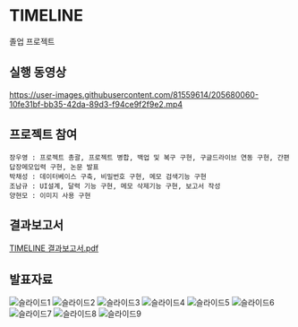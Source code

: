 # TIMELINE
졸업 프로젝트

## 실행 동영상
https://user-images.githubusercontent.com/81559614/205680060-10fe31bf-bb35-42da-89d3-f94ce9f2f9e2.mp4


## 프로젝트 참여
    장우영 : 프로젝트 총괄, 프로젝트 병합, 백업 및 복구 구현, 구글드라이브 연동 구현, 간편답장메모입력 구현, 논문 발표
    박채성 : 데이터베이스 구축, 비밀번호 구현, 메모 검색기능 구현
    조남규 : UI설계, 달력 기능 구현, 메모 삭제기능 구현, 보고서 작성
    양현모 : 이미지 사용 구현

## 결과보고서
[TIMELINE 결과보고서.pdf](https://github.com/namkyu742/TIMELINE/files/10155564/TIMELINE.pdf)

## 발표자료
![슬라이드1](https://user-images.githubusercontent.com/40861980/125256808-c4d60980-e337-11eb-9c96-b43298c5915e.PNG)
![슬라이드2](https://user-images.githubusercontent.com/40861980/125256812-c56ea000-e337-11eb-9662-4ccb75b36a7a.PNG)
![슬라이드3](https://user-images.githubusercontent.com/40861980/125256814-c6073680-e337-11eb-82db-0dd467f431a4.PNG)
![슬라이드4](https://user-images.githubusercontent.com/40861980/125256815-c6073680-e337-11eb-813e-8969d9e9df47.PNG)
![슬라이드5](https://user-images.githubusercontent.com/40861980/125256816-c69fcd00-e337-11eb-9c3f-1786108eb7e3.PNG)
![슬라이드6](https://user-images.githubusercontent.com/40861980/125256818-c7d0fa00-e337-11eb-8279-43600adb9b21.PNG)
![슬라이드7](https://user-images.githubusercontent.com/40861980/125256820-c7d0fa00-e337-11eb-84cd-ee444228cd69.PNG)
![슬라이드8](https://user-images.githubusercontent.com/40861980/125256823-c8699080-e337-11eb-8c82-f13fe1544d39.PNG)
![슬라이드9](https://user-images.githubusercontent.com/40861980/125256824-c8699080-e337-11eb-8838-9c0519b07f47.PNG)
